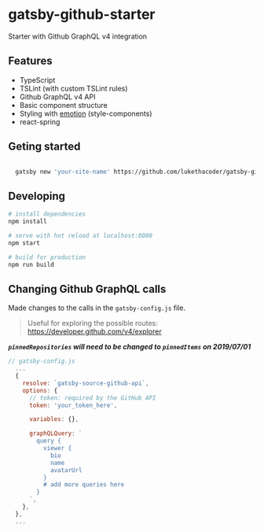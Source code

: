 # gatsby-github-starter

Starter with Github GraphQL v4 integration

## Features

- TypeScript
- TSLint (with custom TSLint rules)
- Github GraphQL v4 API
- Basic component structure
- Styling with [emotion](https://emotion.sh/) (style-components)
- react-spring

## Geting started

```bash

  gatsby new 'your-site-name' https://github.com/lukethacoder/gatsby-github-starter

```

## Developing

```bash
# install dependencies
npm install

# serve with hot reload at localhost:8000
npm start

# build for production
npm run build

```

## Changing Github GraphQL calls

Made changes to the calls in the `gatsby-config.js` file.

> Useful for exploring the possible routes: https://developer.github.com/v4/explorer

**_`pinnedRepositories` will need to be changed to `pinnedItems` on 2019/07/01_**

```js
// gatsby-config.js
  ...
  {
    resolve: `gatsby-source-github-api`,
    options: {
      // token: required by the GitHub API
      token: 'your_token_here',

      variables: {},

      graphQLQuery: `
        query {
          viewer {
            bio
            name
            avatarUrl
          }
          # add more queries here
        }
      `,
    },
  },
  ...
```
